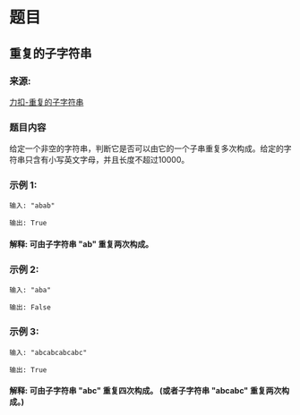 # 题目

## 重复的子字符串

### 来源:

[力扣-重复的子字符串](https://leetcode-cn.com/problems/repeated-substring-pattern/)

### 题目内容

给定一个非空的字符串，判断它是否可以由它的一个子串重复多次构成。给定的字符串只含有小写英文字母，并且长度不超过10000。

### 示例 1:

```plaintext
输入: "abab"

输出: True
```

#### 解释: 可由子字符串 "ab" 重复两次构成。

### 示例 2:

```plaintext
输入: "aba"

输出: False
```

### 示例 3:

```plaintext
输入: "abcabcabcabc"

输出: True
```

#### 解释: 可由子字符串 "abc" 重复四次构成。 (或者子字符串 "abcabc" 重复两次构成。)